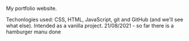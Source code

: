 My portfolio website.

Techonlogies used: CSS, HTML, JavaScript, git and  GitHub (and we'll see what else).
Intended as a vanilla project.
21/08/2021 - so far there is a hamburger manu done


